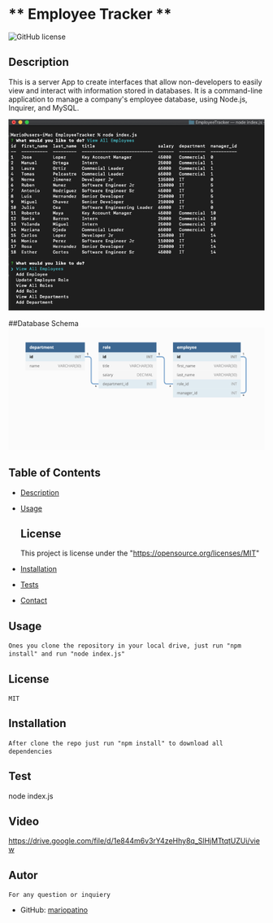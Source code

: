 # ** Employee Tracker **

![GitHub license](https://img.shields.io/badge/license-MIT-blue.svg)
## Description
This is a server App to create interfaces that allow non-developers to easily view and interact with information stored in databases. It is a command-line application to manage a company's employee database, using Node.js, Inquirer, and MySQL.

![Displaying all employees](./Assets/EmployeeTracker_1.png)

##Database Schema
![DatabaseSchema](./Assets/12-sql-homework-demo-01.png)
   
## Table of Contents
* [Description](#description)
* [Usage](#usage)
  
    ## License 
    This project is license under the "https://opensource.org/licenses/MIT"
* [Installation](#installation)
* [Tests](#tests)
* [Contact](#contact)




## Usage
    Ones you clone the repository in your local drive, just run "npm install" and run "node index.js" 
    

## License
    MIT

## Installation
    After clone the repo just run "npm install" to download all dependencies

## Test
 node index.js

 ## Video
 https://drive.google.com/file/d/1e844m6v3rY4zeHhy8q_SlHjMTtqtUZUi/view

## Autor
    For any question or inquiery
* GitHub: [mariopatino](https://github.com/mariopatino)

    